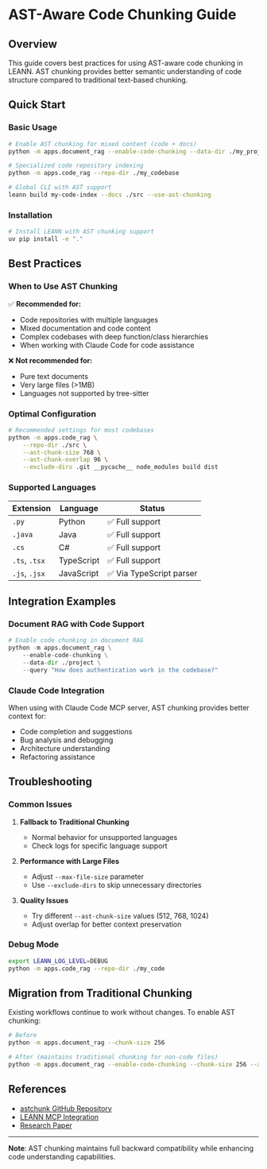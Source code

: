 # AST-Aware Code Chunking Guide

## Overview

This guide covers best practices for using AST-aware code chunking in LEANN. AST chunking provides better semantic understanding of code structure compared to traditional text-based chunking.

## Quick Start

### Basic Usage

```bash
# Enable AST chunking for mixed content (code + docs)
python -m apps.document_rag --enable-code-chunking --data-dir ./my_project

# Specialized code repository indexing
python -m apps.code_rag --repo-dir ./my_codebase

# Global CLI with AST support
leann build my-code-index --docs ./src --use-ast-chunking
```

### Installation

```bash
# Install LEANN with AST chunking support
uv pip install -e "."
```

## Best Practices

### When to Use AST Chunking

✅ **Recommended for:**
- Code repositories with multiple languages
- Mixed documentation and code content
- Complex codebases with deep function/class hierarchies
- When working with Claude Code for code assistance

❌ **Not recommended for:**
- Pure text documents
- Very large files (>1MB)
- Languages not supported by tree-sitter

### Optimal Configuration

```bash
# Recommended settings for most codebases
python -m apps.code_rag \
    --repo-dir ./src \
    --ast-chunk-size 768 \
    --ast-chunk-overlap 96 \
    --exclude-dirs .git __pycache__ node_modules build dist
```

### Supported Languages

| Extension | Language | Status |
|-----------|----------|--------|
| `.py` | Python | ✅ Full support |
| `.java` | Java | ✅ Full support |
| `.cs` | C# | ✅ Full support |
| `.ts`, `.tsx` | TypeScript | ✅ Full support |
| `.js`, `.jsx` | JavaScript | ✅ Via TypeScript parser |

## Integration Examples

### Document RAG with Code Support

```python
# Enable code chunking in document RAG
python -m apps.document_rag \
    --enable-code-chunking \
    --data-dir ./project \
    --query "How does authentication work in the codebase?"
```

### Claude Code Integration

When using with Claude Code MCP server, AST chunking provides better context for:
- Code completion and suggestions
- Bug analysis and debugging
- Architecture understanding
- Refactoring assistance

## Troubleshooting

### Common Issues

1. **Fallback to Traditional Chunking**
   - Normal behavior for unsupported languages
   - Check logs for specific language support

2. **Performance with Large Files**
   - Adjust `--max-file-size` parameter
   - Use `--exclude-dirs` to skip unnecessary directories

3. **Quality Issues**
   - Try different `--ast-chunk-size` values (512, 768, 1024)
   - Adjust overlap for better context preservation

### Debug Mode

```bash
export LEANN_LOG_LEVEL=DEBUG
python -m apps.code_rag --repo-dir ./my_code
```

## Migration from Traditional Chunking

Existing workflows continue to work without changes. To enable AST chunking:

```bash
# Before
python -m apps.document_rag --chunk-size 256

# After (maintains traditional chunking for non-code files)
python -m apps.document_rag --enable-code-chunking --chunk-size 256 --ast-chunk-size 768
```

## References

- [astchunk GitHub Repository](https://github.com/yilinjz/astchunk)
- [LEANN MCP Integration](../leann_mcp/README.md)
- [Research Paper](https://arxiv.org/html/2506.15655v1)

---

**Note**: AST chunking maintains full backward compatibility while enhancing code understanding capabilities.
